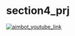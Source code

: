 # section4_prj
[![aimbot_youtube_link](http://img.youtube.com/vi/K7HG_r56Cag/0.jpg)](https://www.youtube.com/watch?v=K7HG_r56Cag) 
